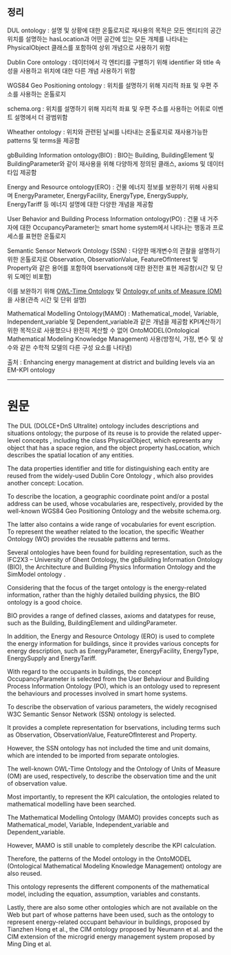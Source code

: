## 정리

DUL ontology : 설명 및 상황에 대한 온톨로지로 재사용의 목적은 모든 엔티티의 공간 위치를 설명하는 hasLocation과 어떤 공간에 있는 모든 개체를 나타내는 PhysicalObject 클래스를 포함하여 상위 개념으로 사용하기 위함

Dublin Core ontology :  데이터에서 각 엔티티를 구별하기 위해 identifier 와 title 속성을 사용하고 위치에 대한 다른 개념 사용하기 위함 

WGS84 Geo Positioning ontology : 위치를 설명하기 위해 지리적 좌표 및 우편 주소를 사용하는 온톨로지

schema.org : 위치를 설명하기 위해 지리적 좌표 및 우편 주소를 사용하는 어휘로 이벤트 설명에서 더 광범위함

Wheather ontology : 위치와 관련된 날씨를 나타내는 온톨로지로 재사용가능한 patterns 및 terms을 제공함

gbBuilding Information ontology(BIO) : BIO는 Building, BuildingElement 및 BuildingParameter와 같이 재사용을 위해 다양하게 정의된 클래스, axioms 및 데이터타입 제공함

Energy and Resource ontology(ERO) : 건물 에너지 정보를 보완하기 위해 사용되며 EnergyParameter, EnergyFacility, EnergyType, EnergySupply, EnergyTariff 등 에너지 설명에 대한 다양한 개념을 제공함

User Behavior and Building Process Information ontology(PO) : 건물 내 거주자에 대한 OccupancyParameter는 smart home system에서 나타나는 행동과 프로세스를 표현한 온톨로지

Semantic Sensor Network Ontology (SSN) : 다양한 매개변수의 관찰을 설명하기 위한 온톨로지로  Observation, ObservationValue, FeatureOfInterest 및 Property와 같은 용어를 포함하여 bservations에 대한 완전한 표현 제공함(시간 및 단위 도메인 비포함)

이를 보완하기 위해 [OWL-Time Ontology](ontology/OWL-Time_Ontology.md) 및 [Ontology of units of Measure (OM)](ontology/Ontology_of_units_of_Measure_(OM).md)을 사용(관측 시간 및 단위 설명)

Mathematical Modelling Ontology(MAMO) : Mathematical_model, Variable, Independent_variable 및 Dependent_variable과 같은 개념을 제공함 
KPI계산하기 위한 목적으로 사용했으나 완전히 계산할 수 없어 OntoMODEL(Ontological Mathematical Modeling Knowledge Management) 사용(방정식, 가정, 변수 및 상수와 같은 수학적 모델의 다른 구성 요소를 나타냄)

출처 : Enhancing energy management at district and building levels via an EM-KPI ontology

---

# 원문

The DUL (DOLCE+DnS Ultralite) ontology includes descriptions and situations ontology; the purpose of its reuse is to provide the related upper-level concepts , including the class PhysicalObject, which epresents any object that has a space region, and the object property 
hasLocation, which describes the spatial location of any entities. 

The data properties identifier and title for distinguishing each entity are reused from the widely-used Dublin Core Ontology , which also provides another concept: Location.  

To describe the location, a geographic coordinate point and/or a postal address can be used, whose vocabularies are, respectively, provided by the well-known WGS84 Geo Positioning Ontology and the website schema.org. 

The latter also contains a wide range of vocabularies for event escription. To represent the weather related to the location, the specific Weather Ontology (WO) provides the reusable patterns and terms.

Several ontologies have been found for building representation, such as the IFC2X3 – University of Ghent Ontology, the gbBuilding Information Ontology (BIO), the Architecture and Building Physics Information Ontology and the SimModel ontology .

Considering that the focus of the target ontology is the energy-related information, rather than the highly detailed building physics, the BIO ontology is a good choice. 

BIO provides a range of defined classes, axioms and datatypes for reuse, such as the Building, BuildingElement and uildingParameter. 

In addition, the Energy and Resource Ontology (ERO) is used to complete the energy information for buildings, since it provides various concepts for energy description, such as EnergyParameter, EnergyFacility, EnergyType, EnergySupply and EnergyTariff. 

With regard to the occupants in buildings, the concept OccupancyParameter is selected from the User Behaviour and Building Process Information Ontology (PO), which is an ontology used to represent the behaviours and processes involved in smart home systems.

To describe the observation of various parameters, the widely recognised W3C Semantic Sensor Network (SSN) ontology is selected. 

It provides a complete representation for bservations, 
including terms such as Observation, ObservationValue, FeatureOfInterest and Property. 

However, the SSN ontology has not included the time and unit domains, which are intended to be imported from separate ontologies. 

The well-known OWL-Time Ontology and the Ontology of Units of Measure (OM) are used, respectively, to describe the observation time and the unit of observation value.

Most importantly, to represent the KPI calculation, the ontologies related to mathematical modelling have been searched. 

The Mathematical Modelling Ontology (MAMO) provides 
concepts such as Mathematical_model, Variable, Independent_variable and Dependent_variable. 

However, MAMO is still unable to completely describe the KPI calculation. 

Therefore, the patterns of the Model ontology in the OntoMODEL (Ontological Mathematical Modeling Knowledge Management) ontology are also reused. 

This ontology represents the different components of the mathematical model, including the equation, assumption, variables and constants. 

Lastly, there are also some other ontologies which are not available on the Web but part of whose patterns have been used, such as the ontology to represent energy-related occupant behaviour in buildings, proposed by Tianzhen Hong et al., the CIM ontology proposed by Neumann et al. and the CIM extension of the microgrid energy management system proposed by Ming Ding et al.